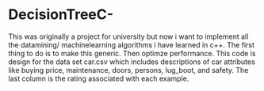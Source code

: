 # DecisionTreeC-
This was originally a project for university but now i want to implement all the datamining/ machinelearning algorithms i have learned in c++. The first thing to do is to make this generic. Then optimze performance.
This code is design for the data set car.csv which includes descriptions of car attributes like buying price, maintenance, doors, persons, lug_boot, and safety. The last column is the rating associated with each example.
